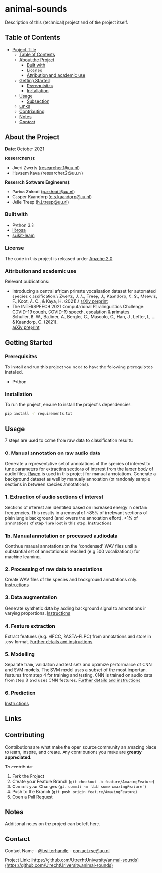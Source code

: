 # animal-sounds

<!-- Include Github badges here (optional) -->
<!-- e.g. Github Actions workflow status -->

Description of this (technical) project and of the project itself.

<!-- TABLE OF CONTENTS -->
## Table of Contents

- [Project Title](#project-title)
  - [Table of Contents](#table-of-contents)
  - [About the Project](#about-the-project)
    - [Built with](#built-with)
    - [License](#license)
    - [Attribution and academic use](#attribution-and-academic-use)
  - [Getting Started](#getting-started)
    - [Prerequisites](#prerequisites)
    - [Installation](#installation)
  - [Usage](#usage)
    - [Subsection](#subsection)
  - [Links](#links)
  - [Contributing](#contributing)
  - [Notes](#notes)
  - [Contact](#contact)

<!-- ABOUT THE PROJECT -->
## About the Project

**Date**: October 2021

**Researcher(s)**:

- Joeri Zwerts (researcher.1@uu.nl)
- Heysem Kaya (researcher.2@uu.nl)

**Research Software Engineer(s)**:

- Parisa Zahedi (p.zahedi@uu.nl)
- Casper Kaandorp (c.s.kaandorp@uu.nl)
- Jelle Treep (h.j.treep@uu.nl)

### Built with

- [Python 3.8](https://www.python.org/)
- [librosa](https://librosa.org/)
- [scikit-learn](https://scikit-learn.org/stable/index.html)

<!-- Do not forget to also include the license in a separate file(LICENSE[.txt/.md]) and link it properly. -->
### License

The code in this project is released under [Apache 2.0](LICENSE.md).

### Attribution and academic use

Relevant publications:

- Introducing a central african primate vocalisation dataset for automated species classification.\ 
Zwerts, J. A., Treep, J., Kaandorp, C. S., Meewis, F., Koot, A. C., & Kaya, H. (2021).\ 
[arXiv preprint](https://arxiv.org/pdf/2101.10390.pdf)
- The INTERSPEECH 2021 Computational Paralinguistics Challenge: COVID-19 cough, COVID-19 speech, escalation & primates.\
Schuller, B. W., Batliner, A., Bergler, C., Mascolo, C., Han, J., Lefter, I., ... & Kaandorp, C. (2021).\
[arXiv preprint](https://arxiv.org/pdf/2102.13468.pdf)


<!-- GETTING STARTED -->
## Getting Started



### Prerequisites

To install and run this project you need to have the following prerequisites installed.

- Python

### Installation

To run the project, ensure to install the project's dependencies.

```sh
pip install -r requirements.txt
```

<!-- USAGE -->
## Usage
7 steps are used to come from raw data to classification results:
### 0. Manual annotation on raw audio data
Generate a representative set of annotations of the species of interest to tune parameters for extracting sections of interest from the larger body of audio files. [Raven](https://ravensoundsoftware.com/) is used in this project for manual annotations. Generate a background dataset as well by manually annotation (or randomly sample sections in between species annotations).

### 1. Extraction of audio sections of interest
Sections of interest are identified based on increased energy in certain frequencies. This results in a removal of ~85% of irrelevant sections of plain jungle background (and lowers the annotation effort). <1% of annotations of step 1 are lost in this step.
[Instructions](1_condensation/README.md)

### 1b. Manual annotation on processed audiodata
Continue manual annotations on the 'condensed' WAV files until a substantial set of annotations is reached (e.g 500 vocalizations) for machine learning.

### 2. Processing of raw data to annotations
Create WAV files of the species and background annotations only. [Instructions](2_wav_processing/README.md)

### 3. Data augmentation
Generate synthetic data by adding background signal to annotations in varying proportions. [Instructions](3_synthetic_data/README.md)

### 4. Feature extraction
Extract features (e.g. MFCC, RASTA-PLPC) from annotations and store in .csv format.
[Further details and instructions](4_feature_extraction/README.md)

### 5. Modelling
Separate train, validation and test sets and optimize performance of CNN and SVM models. The SVM model uses a subset of the most important features from step 4 for training and testing. CNN is trained on audio data from step 3 and uses CNN features.
[Further details and instructions](5_classifier/README.md)

### 6. Prediction
[Instructions](6_prediction/README.md)


<!-- LINKS -->
## Links


<!-- CONTRIBUTING -->
## Contributing

Contributions are what make the open source community an amazing place to learn, inspire, and create. Any contributions you make are **greatly appreciated**.

To contribute:

1. Fork the Project
2. Create your Feature Branch (`git checkout -b feature/AmazingFeature`)
3. Commit your Changes (`git commit -m 'Add some AmazingFeature'`)
4. Push to the Branch (`git push origin feature/AmazingFeature`)
5. Open a Pull Request

<!-- NOTES -->
## Notes

Additional notes on the project can be left here.

<!-- CONTACT -->
## Contact

Contact Name - [@twitterhandle](https://twitter.com/username) - contact.rse@uu.nl

Project Link: [https://github.com/UtrechtUniversity/animal-sounds](https://github.com/UtrechtUniversity/animal-sounds)
